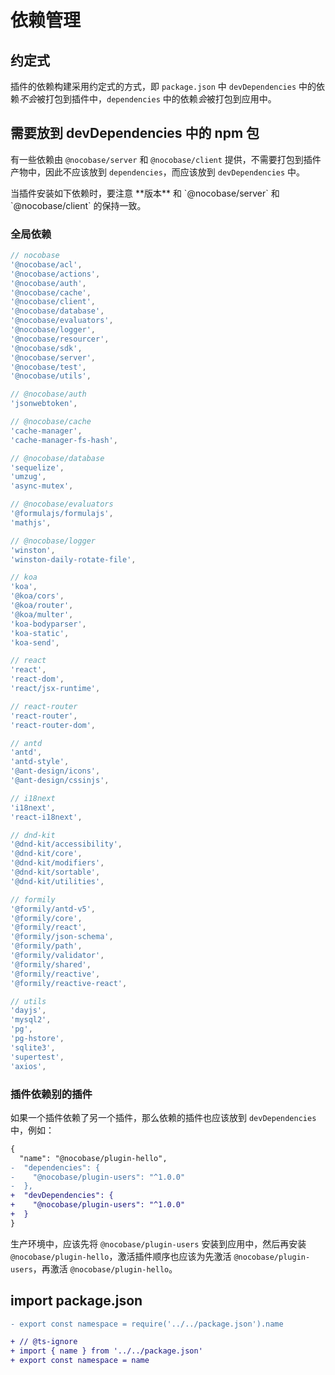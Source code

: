 # 依赖管理

## 约定式

插件的依赖构建采用约定式的方式，即 `package.json` 中 `devDependencies` 中的依赖*不会*被打包到插件中，`dependencies` 中的依赖*会*被打包到应用中。

## 需要放到 devDependencies 中的 npm 包

有一些依赖由 `@nocobase/server` 和 `@nocobase/client` 提供，不需要打包到插件产物中，因此不应该放到 `dependencies`，而应该放到 `devDependencies` 中。

<Alert type="warning">
当插件安装如下依赖时，要注意 **版本** 和 `@nocobase/server` 和 `@nocobase/client` 的保持一致。
</Alert>

### 全局依赖

```js
// nocobase
'@nocobase/acl',
'@nocobase/actions',
'@nocobase/auth',
'@nocobase/cache',
'@nocobase/client',
'@nocobase/database',
'@nocobase/evaluators',
'@nocobase/logger',
'@nocobase/resourcer',
'@nocobase/sdk',
'@nocobase/server',
'@nocobase/test',
'@nocobase/utils',

// @nocobase/auth
'jsonwebtoken',

// @nocobase/cache
'cache-manager',
'cache-manager-fs-hash',

// @nocobase/database
'sequelize',
'umzug',
'async-mutex',

// @nocobase/evaluators
'@formulajs/formulajs',
'mathjs',

// @nocobase/logger
'winston',
'winston-daily-rotate-file',

// koa
'koa',
'@koa/cors',
'@koa/router',
'@koa/multer',
'koa-bodyparser',
'koa-static',
'koa-send',

// react
'react',
'react-dom',
'react/jsx-runtime',

// react-router
'react-router',
'react-router-dom',

// antd
'antd',
'antd-style',
'@ant-design/icons',
'@ant-design/cssinjs',

// i18next
'i18next',
'react-i18next',

// dnd-kit
'@dnd-kit/accessibility',
'@dnd-kit/core',
'@dnd-kit/modifiers',
'@dnd-kit/sortable',
'@dnd-kit/utilities',

// formily
'@formily/antd-v5',
'@formily/core',
'@formily/react',
'@formily/json-schema',
'@formily/path',
'@formily/validator',
'@formily/shared',
'@formily/reactive',
'@formily/reactive-react',

// utils
'dayjs',
'mysql2',
'pg',
'pg-hstore',
'sqlite3',
'supertest',
'axios',
```

### 插件依赖别的插件

如果一个插件依赖了另一个插件，那么依赖的插件也应该放到 `devDependencies` 中，例如：

```diff
{
  "name": "@nocobase/plugin-hello",
-  "dependencies": {
-    "@nocobase/plugin-users": "^1.0.0"
-  },
+  "devDependencies": {
+    "@nocobase/plugin-users": "^1.0.0"
+  }
}
```

生产环境中，应该先将 `@nocobase/plugin-users` 安装到应用中，然后再安装 `@nocobase/plugin-hello`，激活插件顺序也应该为先激活 `@nocobase/plugin-users`，再激活 `@nocobase/plugin-hello`。

## import package.json

```diff
- export const namespace = require('../../package.json').name

+ // @ts-ignore
+ import { name } from '../../package.json'
+ export const namespace = name
```
